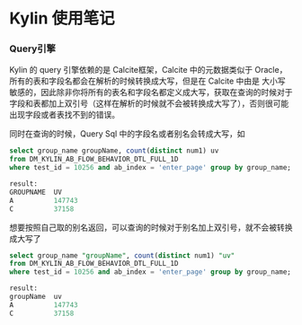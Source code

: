 # Kylin 使用笔记

### Query引擎

Kylin 的 query 引擎依赖的是 Calcite框架，Calcite 中的元数据类似于 Oracle，所有的表和字段名都会在解析的时候转换成大写，但是在 Calcite 中由是 大小写敏感的，因此除非你将所有的表名和字段名都定义成大写，获取在查询的时候对于字段和表都加上双引号（这样在解析的时候就不会被转换成大写了），否则很可能出现字段或者表找不到的错误。

同时在查询的时候，Query Sql 中的字段名或者别名会转成大写，如

```sql
select group_name groupName, count(distinct num1) uv 
from DM_KYLIN_AB_FLOW_BEHAVIOR_DTL_FULL_1D 
where test_id = 10256 and ab_index = 'enter_page' group by group_name;

result:
GROUPNAME  UV
A          147743
C          37158
```

想要按照自己取的别名返回，可以查询的时候对于别名加上双引号，就不会被转换成大写了

```sql
select group_name "groupName", count(distinct num1) "uv" 
from DM_KYLIN_AB_FLOW_BEHAVIOR_DTL_FULL_1D 
where test_id = 10256 and ab_index = 'enter_page' group by group_name;

result:
groupName  uv
A          147743
C          37158
```
